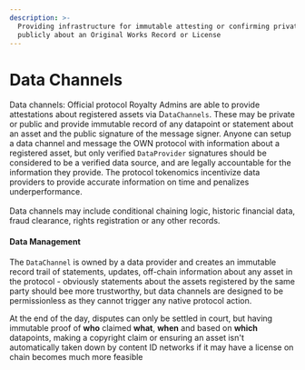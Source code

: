 ```yaml
---
description: >-
  Providing infrastructure for immutable attesting or confirming privately or
  publicly about an Original Works Record or License
---
```


# Data Channels

Data channels: Official protocol Royalty Admins are able to provide attestations about registered assets via D`ataChannels`. These may be private or public and provide immutable record of any datapoint or statement about an asset and the public signature of the message signer. Anyone can setup a data channel and message the OWN protocol with information about a registered asset, but only verified `DataProvider` signatures should be considered to be a verified data source, and are legally accountable for the information they provide. The protocol tokenomics incentivize data providers to provide accurate information on time and penalizes underperformance.\
\
Data channels may include conditional chaining logic, historic financial data, fraud clearance, rights registration or any other records.

#### Data Management

The `DataChannel` is owned by a data provider and creates an immutable record trail of statements, updates, off-chain information about any asset in the protocol - obviously statements about the assets registered by the same party should bee more trustworthy, but data channels are designed to be permissionless as they cannot trigger any native protocol action.

At the end of the day, disputes can only be settled in court, but having immutable proof of **who** claimed **what**, **when** and based on **which** datapoints, making a copyright claim or ensuring an asset isn't automatically taken down by content ID networks if it may have a license on chain becomes much more feasible
